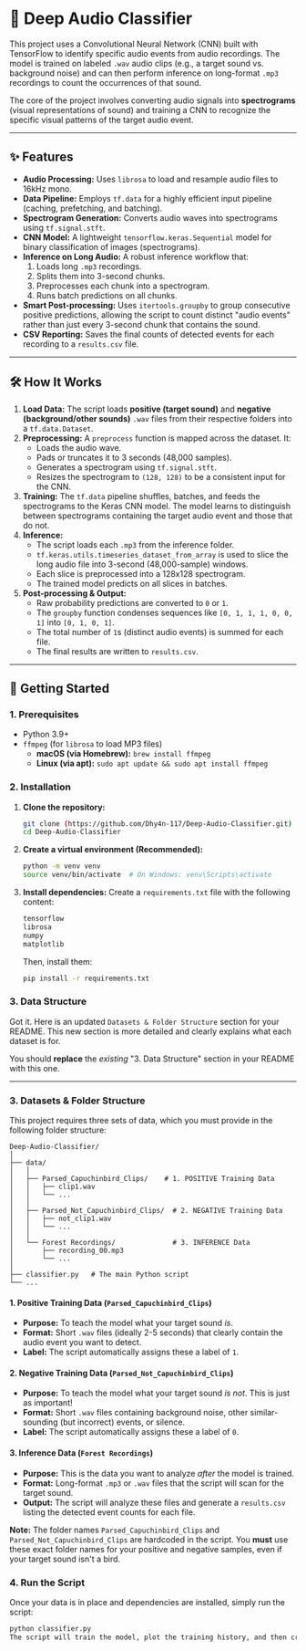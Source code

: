 # 🧠 Deep Audio Classifier

This project uses a Convolutional Neural Network (CNN) built with TensorFlow to identify specific audio events from audio recordings. The model is trained on labeled `.wav` audio clips (e.g., a target sound vs. background noise) and can then perform inference on long-format `.mp3` recordings to count the occurrences of that sound.

The core of the project involves converting audio signals into **spectrograms** (visual representations of sound) and training a CNN to recognize the specific visual patterns of the target audio event.



---

## ✨ Features

* **Audio Processing:** Uses `librosa` to load and resample audio files to 16kHz mono.
* **Data Pipeline:** Employs `tf.data` for a highly efficient input pipeline (caching, prefetching, and batching).
* **Spectrogram Generation:** Converts audio waves into spectrograms using `tf.signal.stft`.
* **CNN Model:** A lightweight `tensorflow.keras.Sequential` model for binary classification of images (spectrograms).
* **Inference on Long Audio:** A robust inference workflow that:
    1.  Loads long `.mp3` recordings.
    2.  Splits them into 3-second chunks.
    3.  Preprocesses each chunk into a spectrogram.
    4.  Runs batch predictions on all chunks.
* **Smart Post-processing:** Uses `itertools.groupby` to group consecutive positive predictions, allowing the script to count distinct "audio events" rather than just every 3-second chunk that contains the sound.
* **CSV Reporting:** Saves the final counts of detected events for each recording to a `results.csv` file.

---

## 🛠️ How It Works

1.  **Load Data:** The script loads **positive (target sound)** and **negative (background/other sounds)** `.wav` files from their respective folders into a `tf.data.Dataset`.
2.  **Preprocessing:** A `preprocess` function is mapped across the dataset. It:
    * Loads the audio wave.
    * Pads or truncates it to 3 seconds (48,000 samples).
    * Generates a spectrogram using `tf.signal.stft`.
    * Resizes the spectrogram to `(128, 128)` to be a consistent input for the CNN.
3.  **Training:** The `tf.data` pipeline shuffles, batches, and feeds the spectrograms to the Keras CNN model. The model learns to distinguish between spectrograms containing the target audio event and those that do not.
4.  **Inference:**
    * The script loads each `.mp3` from the inference folder.
    * `tf.keras.utils.timeseries_dataset_from_array` is used to slice the long audio file into 3-second (48,000-sample) windows.
    * Each slice is preprocessed into a 128x128 spectrogram.
    * The trained model predicts on all slices in batches.
5.  **Post-processing & Output:**
    * Raw probability predictions are converted to `0` or `1`.
    * The `groupby` function condenses sequences like `[0, 1, 1, 1, 0, 0, 1]` into `[0, 1, 0, 1]`.
    * The total number of `1`s (distinct audio events) is summed for each file.
    * The final results are written to `results.csv`.

---

## 🚀 Getting Started

### 1. Prerequisites

* Python 3.9+
* `ffmpeg` (for `librosa` to load MP3 files)
    * **macOS (via Homebrew):** `brew install ffmpeg`
    * **Linux (via apt):** `sudo apt update && sudo apt install ffmpeg`

### 2. Installation

1.  **Clone the repository:**
    ```bash
    git clone (https://github.com/Dhy4n-117/Deep-Audio-Classifier.git)
    cd Deep-Audio-Classifier
    ```

2.  **Create a virtual environment (Recommended):**
    ```bash
    python -m venv venv
    source venv/bin/activate  # On Windows: venv\Scripts\activate
    ```

3.  **Install dependencies:**
    Create a `requirements.txt` file with the following content:
    ```txt
    tensorflow
    librosa
    numpy
    matplotlib
    ```
    Then, install them:
    ```bash
    pip install -r requirements.txt
    ```

### 3. Data Structure

Got it. Here is an updated `Datasets & Folder Structure` section for your README. This new section is more detailed and clearly explains what each dataset is for.

You should **replace** the *existing* "3. Data Structure" section in your README with this one.

-----

### 3\. Datasets & Folder Structure

This project requires three sets of data, which you must provide in the following folder structure:
```
Deep-Audio-Classifier/
│
├── data/
│   │
│   ├── Parsed_Capuchinbird_Clips/    # 1. POSITIVE Training Data
│   │   ├── clip1.wav
│   │   └── ...
│   │
│   ├── Parsed_Not_Capuchinbird_Clips/  # 2. NEGATIVE Training Data
│   │   ├── not_clip1.wav
│   │   └── ...
│   │
│   └── Forest Recordings/              # 3. INFERENCE Data
│       ├── recording_00.mp3
│       └── ...
│
├── classifier.py   # The main Python script
└── ...
```
#### 1\. Positive Training Data (`Parsed_Capuchinbird_Clips`)

  * **Purpose:** To teach the model what your target sound *is*.
  * **Format:** Short `.wav` files (ideally 2-5 seconds) that clearly contain the audio event you want to detect.
  * **Label:** The script automatically assigns these a label of `1`.

#### 2\. Negative Training Data (`Parsed_Not_Capuchinbird_Clips`)

  * **Purpose:** To teach the model what your target sound *is not*. This is just as important\!
  * **Format:** Short `.wav` files containing background noise, other similar-sounding (but incorrect) events, or silence.
  * **Label:** The script automatically assigns these a label of `0`.

#### 3\. Inference Data (`Forest Recordings`)

  * **Purpose:** This is the data you want to analyze *after* the model is trained.
  * **Format:** Long-format `.mp3` or `.wav` files that the script will scan for the target sound.
  * **Output:** The script will analyze these files and generate a `results.csv` listing the detected event counts for each file.

**Note:** The folder names `Parsed_Capuchinbird_Clips` and `Parsed_Not_Capuchinbird_Clips` are hardcoded in the script. You **must** use these exact folder names for your positive and negative samples, even if your target sound isn't a bird.

### 4. Run the Script

Once your data is in place and dependencies are installed, simply run the script:

```bash
python classifier.py
The script will train the model, plot the training history, and then create a results.csv file in your root directory.
